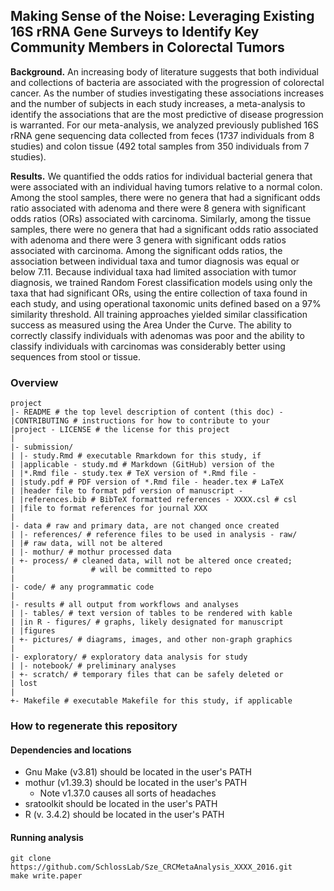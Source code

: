 ## Making Sense of the Noise: Leveraging Existing 16S rRNA Gene Surveys to Identify Key Community Members in Colorectal Tumors


**Background.** An increasing body of literature suggests that both individual and collections
of bacteria are associated with the progression of colorectal cancer. As the number of
studies investigating these associations increases and the number of subjects in each
study increases, a meta-analysis to identify the associations that are the most predictive of
disease progression is warranted. For our meta-analysis, we analyzed previously published
16S rRNA gene sequencing data collected from feces (1737 individuals from 8 studies)
and colon tissue (492 total samples from 350 individuals from 7 studies).

**Results.** We quantified the odds ratios for individual bacterial genera that were associated
with an individual having tumors relative to a normal colon. Among the stool samples, there
were no genera that had a significant odds ratio associated with adenoma and there were
8 genera with significant odds ratios (ORs) associated with carcinoma. Similarly, among
the tissue samples, there were no genera that had a significant odds ratio associated with
adenoma and there were 3 genera with significant odds ratios associated with carcinoma.
Among the significant odds ratios, the association between individual taxa and tumor
diagnosis was equal or below 7.11. Because individual taxa had limited association with
tumor diagnosis, we trained Random Forest classification models using only the taxa that
had significant ORs, using the entire collection of taxa found in each study, and using
operational taxonomic units defined based on a 97% similarity threshold. All training
approaches yielded similar classification success as measured using the Area Under the
Curve. The ability to correctly classify individuals with adenomas was poor and the ability
to classify individuals with carcinomas was considerably better using sequences from stool
or tissue.



### Overview
	project
	|- README # the top level description of content (this doc) - 
	|CONTRIBUTING # instructions for how to contribute to your 
	|project - LICENSE # the license for this project
	|
	|- submission/
	| |- study.Rmd # executable Rmarkdown for this study, if 
	| |applicable - study.md # Markdown (GitHub) version of the 
	| |*.Rmd file - study.tex # TeX version of *.Rmd file - 
	| |study.pdf # PDF version of *.Rmd file - header.tex # LaTeX 
	| |header file to format pdf version of manuscript - 
	| |references.bib # BibTeX formatted references - XXXX.csl # csl 
	| |file to format references for journal XXX
	|
	|- data # raw and primary data, are not changed once created
	| |- references/ # reference files to be used in analysis - raw/ 
	| |# raw data, will not be altered
	| |- mothur/ # mothur processed data
	| +- process/ # cleaned data, will not be altered once created;
	|                 # will be committed to repo
	|
	|- code/ # any programmatic code
	|
	|- results # all output from workflows and analyses
	| |- tables/ # text version of tables to be rendered with kable 
	| |in R - figures/ # graphs, likely designated for manuscript 
	| |figures
	| +- pictures/ # diagrams, images, and other non-graph graphics
	|
	|- exploratory/ # exploratory data analysis for study
	| |- notebook/ # preliminary analyses
	| +- scratch/ # temporary files that can be safely deleted or 
	| lost
	|
	+- Makefile # executable Makefile for this study, if applicable

### How to regenerate this repository
#### Dependencies and locations  
* Gnu Make (v3.81) should be located in the user's PATH  
* mothur (v1.39.3) should be located in the user's PATH
	* Note v1.37.0 causes all sorts of headaches
* sratoolkit should be located in the user's PATH  	
* R (v. 3.4.2) should be located in the user's PATH  

#### Running analysis  
```git clone https://github.com/SchlossLab/Sze_CRCMetaAnalysis_XXXX_2016.git```  
```make write.paper```
